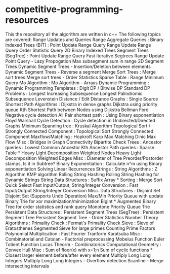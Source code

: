 # competitive-programming-resources
This the repository all the algorithm are written in c++
The following topics are covered:
Range Updates and Queries
Range Aggregate Queries :
Binary Indexed Trees (BIT) :
Point Update Range Query
Range Update Range Query
Order Statistic Query
2D Binary Indexed Trees
Segment Trees (SegTree) :
Point Update Range Query
Fast Iterative Segtrees
Range Update Point Query - Lazy Propogation
Max subsegment sum in range
2D Segment Trees
Dynamic Segment Trees - Insertion/Deletion between elements
Dynamic Segment Trees - Reverse a segment
Merge Sort Trees :
Merge sort trees
Merge sort trees - Order Statistics
Sparse Table :
Range Minimum Query
Mo Algorithm :
Mo Algorithm - Arrays
Dynamic Programming :
Dynamic Programming Templates :
Digit DP / Bitwise DP
Standard DP Problems :
Longest Increasing Subsequence
Longest Palindromic Subsequence
Levenstein Distance / Edit Distance
Graphs :
Single Source Shortest Path Algorithms :
Dijkstra in dense graphs
Dijkstra using priority queue
Kth Shortest Path between Nodes using Dijkstra
Bellman Ford Negative cycle detection
All Pair shortest path :
Using Binary exponentiation
Floyd Warshall
Cycle Detection :
Cycle detection in Undirected/Directed Graphs
Minimum Spanning tree :
Kruskal Algorithm
Topological Sort / Strongly Connected Component :
Topological Sort
Strongly Connected Component
Maxflow/Matching :
Hopkroft Karp Max Matching
Dinic Max Flow
Misc :
Bridges in Graph
Connectivity
Bipartite Check
Trees :
Ancestor queries :
Lowest Common Ancestor
Kth Ancestor
Path queries :
Sparse Table *
Heavy Light Decomposition Weighted Nodes
Heavy Light Decomposition Weighted Edges
Misc :
Diameter of Tree
Preorder/Postorder stamps, Is it in Subtree?
Binary Exponentiation :
Calculate n^m using Binary exponentiation
Solving Linear Recurrences
Strings :
String Algorithms :
Z Algorithm
KMP algorithm
Rolling String Hashing
Rolling String Hashing for Dynamic Strings
String Data Structures :
Suffix Array *
Sorting :
Merge Sort
Quick Select
Fast Input/Output, String/Integer Conversion :
Fast Input/Output
String/Integer Conversion
Misc. Data Structures :
Disjoint Set
Disjoint Set (Supports Undo Operation)
Max/Min Priority Queue with update
Binary Trie for xor maximization/minimization
Bigint *
Augmented Binary Tree for order statistics and rank query
Monotone Priority Queue
Trie
Persistent Data Structures :
Persistent Segment Trees (SegTree) :
Persistent Segment Tree
Persistent Segment Tree - Order Statistics
Number Theory Algorithms :
Primality Check :
Fermat's Primality Check
Sieve :
Sieve of Eratosthenes
Segmented Sieve for large primes
Counting Prime Factors
Polynomial Multiplication :
Fast Fourier Tranform
Karatsuba
Misc :
Combinatorial and Catalan - Factorial preprocessing
Mobeius Function
Euler Totient Function
Lucas Theorm - Combinatorics
Computational Geometry :
Convex Hull
Misc :
Sum of floor(x) with x=1:n
Sum of cyclic functions *
Closest larger element before/after every element
Multiply Long Long Integers
Multiply Long Long Integers - Overflow detection
Scanline - Merge intersecting intervals
